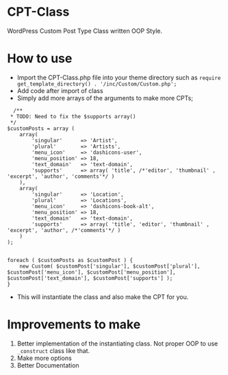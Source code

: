 # CPT-Class
WordPress Custom Post Type Class written OOP Style.

# How to use
* Import the CPT-Class.php file into your theme directory such as ```require get_template_directory() . '/inc/Custom/Custom.php';```
* Add code after import of class
* Simply add more arrays of the arguments to make more CPTs;
```
  /**
 * TODO: Need to fix the $supports array()
 */ 
$customPosts = array (
	array(
		'singular' 		=> 'Artist', 
		'plural' 		=> 'Artists', 
		'menu_icon'		=> 'dashicons-user', 
		'menu_position' => 18, 
		'text_domain' 	=> 'text-domain',
		'supports'		=> array( 'title', /*'editor', 'thumbnail' , 'excerpt', 'author', 'comments'*/ )
	),
	array(
		'singular' 		=> 'Location', 
		'plural' 		=> 'Locations', 
		'menu_icon'		=> 'dashicons-book-alt', 
		'menu_position' => 18, 
		'text_domain' 	=> 'text-domain',
		'supports'		=> array( 'title', 'editor', 'thumbnail' , 'excerpt', 'author', /*'comments'*/ )
	)
);


foreach ( $customPosts as $customPost ) {
	new Custom( $customPost['singular'], $customPost['plural'], $customPost['menu_icon'], $customPost['menu_position'], $customPost['text_domain'], $customPost['supports'] );
}

```

* This will instantiate the class and also make the CPT for you.

# Improvements to make
1. Better implementation of the instantiating class. Not proper OOP to use `_construct` class like that.
1. Make more options
1. Better Documentation
